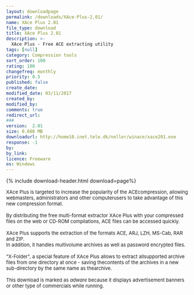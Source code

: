 ```yaml
---
layout: downloadpage
permalink: /downloads/XAce-Plus-2,01/
name: XAce Plus 2.01
file_type: download
title: XAce Plus 2.01
description: >-
  XAce Plus - Free ACE extracting utility
tags: [null]
category: Compression tools
sort_order: 100
rating: 100
changefreq: monthly
priority: 0.5
published: false
create_date: 
modified_date: 03/11/2017
created_by: 
modified_by: 
comments: true
redirect_url: 
### 
version:  2.01
size: 0.608 MB
downloadurl: http://home10.inet.tele.dk/neller/winace/xace201.exe
response: -1
by: 
by_link: 
licence: Freeware
os: Windows
---
```


{% include download-header.html download=page%}

<p style="fix-download-text !important">
<p><font size="2"><p>XAce Plus is targeted to increase the popularity of the ACEcompression, allowing webmasters, administrators and other computerusers to take advantage of this new compression format.<br />
<br />
By distributing the free multi-format extractor XAce Plus with your compressed files on the web or CD-ROM compilations, ACE files can be accessed quickly.<br />
<br />
XAce Plus supports the extraction of the formats ACE, ARJ, LZH, MS-Cab, RAR and ZIP.<br />
In addition, it handles multivolume archives as well as password encrypted files.<br />
<br />
"X-Folder", a special feature of XAce Plus allows to extract allsupported archive files from one directory at once - saving thecontents of the archives in a new sub-directory by the same name as thearchive. <br />
<br />
This download is marked as <em>adware</em> because it displays advertisement banners or other type of commercials while running.</p></p></p>
